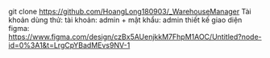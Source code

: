 git clone https://github.com/HoangLong180903/_WarehouseManager
Tài khoản dùng thử: tài khoản: admin + mật khẩu: admin
thiết kế giao diện figma: https://www.figma.com/design/czBx5AUenjkkM7FhpM1AOC/Untitled?node-id=0%3A1&t=LrgCpYBadMEvs9NV-1
